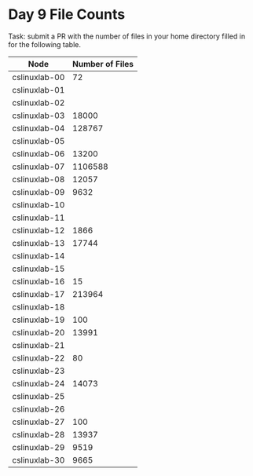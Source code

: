 # Day 9 File Counts

Task: submit a PR with the number of files in your home directory filled in for
the following table.

| Node          | Number of Files |
| ------------- | --------------- |
| cslinuxlab-00 | 72              |
| cslinuxlab-01 |                 |
| cslinuxlab-02 |                 |
| cslinuxlab-03 | 18000           |
| cslinuxlab-04 | 128767          |
| cslinuxlab-05 |                 |
| cslinuxlab-06 | 13200           |
| cslinuxlab-07 | 1106588         |
| cslinuxlab-08 | 12057           |
| cslinuxlab-09 | 9632            |
| cslinuxlab-10 |                 |
| cslinuxlab-11 |                 |
| cslinuxlab-12 |1866             |
| cslinuxlab-13 | 17744           |
| cslinuxlab-14 |                 |
| cslinuxlab-15 |                 |
| cslinuxlab-16 | 15              |
| cslinuxlab-17 |213964           |
| cslinuxlab-18 |                 |
| cslinuxlab-19 | 100             |
| cslinuxlab-20 | 13991           |
| cslinuxlab-21 |                 |
| cslinuxlab-22 |      80         |
| cslinuxlab-23 |                 |
| cslinuxlab-24 | 14073           |
| cslinuxlab-25 |                 |
| cslinuxlab-26 |                 |
| cslinuxlab-27 |        100      |
| cslinuxlab-28 |13937            |
| cslinuxlab-29 |     9519        |
| cslinuxlab-30 |  9665           |

